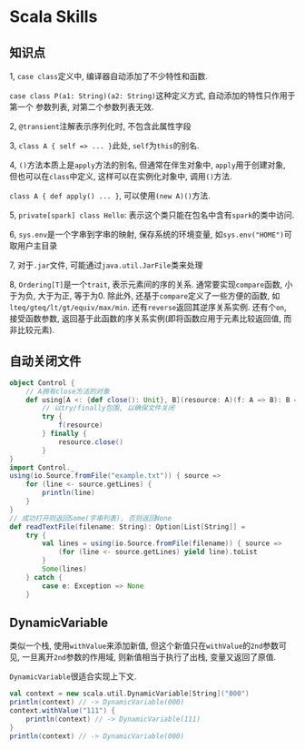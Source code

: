 # Scala Skills

## 知识点

1, `case class`定义中, 编译器自动添加了不少特性和函数.

`case class P(a1: String)(a2: String)`这种定义方式, 自动添加的特性只作用于第一个
参数列表, 对第二个参数列表无效.

2, `@transient`注解表示序列化时, 不包含此属性字段

3, `class A { self => ... }`此处, `self`为`this`的别名.

4, `()`方法本质上是`apply`方法的别名, 但通常在伴生对象中, `apply`用于创建对象,
但也可以在`class`中定义, 这样可以在实例化对象中, 调用`()`方法.

`class A { def apply() ... }`, 可以使用`(new A)()`方法.

5, `private[spark] class Hello`: 表示这个类只能在包名中含有`spark`的类中访问.

6, `sys.env`是一个字串到字串的映射, 保存系统的环境变量, 如`sys.env("HOME")`可取用户主目录

7, 对于`.jar`文件, 可能通过`java.util.JarFile`类来处理

8, `Ordering[T]`是一个`trait`, 表示元素间的序的关系. 通常要实现`compare`函数, 小于为负, 大于为正, 等于为0. 除此外, 还基于`compare`定义了一些方便的函数, 如`lteq/gteq/lt/gt/equiv/max/min`. 还有`reverse`返回其逆序关系实例. 还有个`on`, 接受函数参数, 返回基于此函数的序关系实例(即将函数应用于元素比较返回值, 而非比较元素).

## 自动关闭文件

```scala
object Control {
    // A拥有close方法的对象
    def using[A <: {def close(): Unit}, B](resource: A)(f: A => B): B =
        // 以try/finally包围, 以确保文件关闭
        try {
            f(resource)
        } finally {
            resource.close()
        }
}
import Control._
using(io.Source.fromFile("example.txt")) { source =>
    for (line <- source.getLines) {
        println(line)
    }
}
// 成功打开则返回Some(字串列表), 否则返回None
def readTextFile(filename: String): Option[List[String]] =
    try {
        val lines = using(io.Source.fromFile(filename)) { source =>
            (for (line <- source.getLines) yield line).toList
        }
        Some(lines)
    } catch {
        case e: Exception => None
    }
```

## DynamicVariable

类似一个栈, 使用`withValue`来添加新值, 但这个新值只在`withValue`的`2nd`参数可见, 一旦离开`2nd`参数的作用域, 则新值相当于执行了出栈, 变量又返回了原值.

`DynamicVariable`很适合实现上下文.

```scala
val context = new scala.util.DynamicVariable[String]("000")
println(context) // -> DynamicVariable(000)
context.withValue("111") {
    println(context) // -> DynamicVariable(111)
}
println(context) // -> DynamicVariable(000)
```
